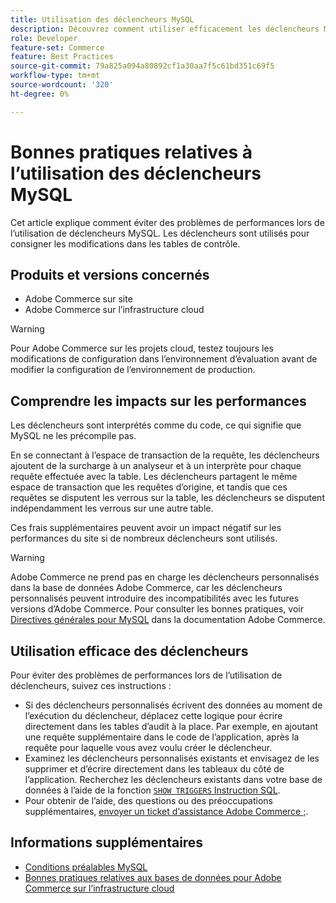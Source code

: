 ```yaml
---
title: Utilisation des déclencheurs MySQL
description: Découvrez comment utiliser efficacement les déclencheurs MySQL avec Adobe Commerce.
role: Developer
feature-set: Commerce
feature: Best Practices
source-git-commit: 79a825a094a80892cf1a30aa7f5c61bd351c69f5
workflow-type: tm+mt
source-wordcount: '320'
ht-degree: 0%

---
```



# Bonnes pratiques relatives à l’utilisation des déclencheurs MySQL

Cet article explique comment éviter des problèmes de performances lors de l’utilisation de déclencheurs MySQL. Les déclencheurs sont utilisés pour consigner les modifications dans les tables de contrôle.

## Produits et versions concernés

- Adobe Commerce sur site
- Adobe Commerce sur l’infrastructure cloud

>[!WARNING]
>
>Pour Adobe Commerce sur les projets cloud, testez toujours les modifications de configuration dans l’environnement d’évaluation avant de modifier la configuration de l’environnement de production.

## Comprendre les impacts sur les performances

Les déclencheurs sont interprétés comme du code, ce qui signifie que MySQL ne les précompile pas.

En se connectant à l’espace de transaction de la requête, les déclencheurs ajoutent de la surcharge à un analyseur et à un interprète pour chaque requête effectuée avec la table. Les déclencheurs partagent le même espace de transaction que les requêtes d’origine, et tandis que ces requêtes se disputent les verrous sur la table, les déclencheurs se disputent indépendamment les verrous sur une autre table.

Ces frais supplémentaires peuvent avoir un impact négatif sur les performances du site si de nombreux déclencheurs sont utilisés.

>[!WARNING]
>
>Adobe Commerce ne prend pas en charge les déclencheurs personnalisés dans la base de données Adobe Commerce, car les déclencheurs personnalisés peuvent introduire des incompatibilités avec les futures versions d’Adobe Commerce. Pour consulter les bonnes pratiques, voir [Directives générales pour MySQL](../../../installation/prerequisites/database/mysql.md) dans la documentation Adobe Commerce.

## Utilisation efficace des déclencheurs

Pour éviter des problèmes de performances lors de l’utilisation de déclencheurs, suivez ces instructions :

- Si des déclencheurs personnalisés écrivent des données au moment de l’exécution du déclencheur, déplacez cette logique pour écrire directement dans les tables d’audit à la place. Par exemple, en ajoutant une requête supplémentaire dans le code de l’application, après la requête pour laquelle vous avez voulu créer le déclencheur.
- Examinez les déclencheurs personnalisés existants et envisagez de les supprimer et d’écrire directement dans les tableaux du côté de l’application. Recherchez les déclencheurs existants dans votre base de données à l’aide de la fonction [`SHOW TRIGGERS` Instruction SQL](https://dev.mysql.com/doc/refman/8.0/en/show-triggers.html).
- Pour obtenir de l’aide, des questions ou des préoccupations supplémentaires, [envoyer un ticket d’assistance Adobe Commerce ;](https://experienceleague.adobe.com/docs/commerce-knowledge-base/kb/help-center-guide/magento-help-center-user-guide.html?#submit-ticket).

## Informations supplémentaires

- [Conditions préalables MySQL](../../../installation/prerequisites/database/mysql.md)
- [Bonnes pratiques relatives aux bases de données pour Adobe Commerce sur l’infrastructure cloud](database-on-cloud.md)

